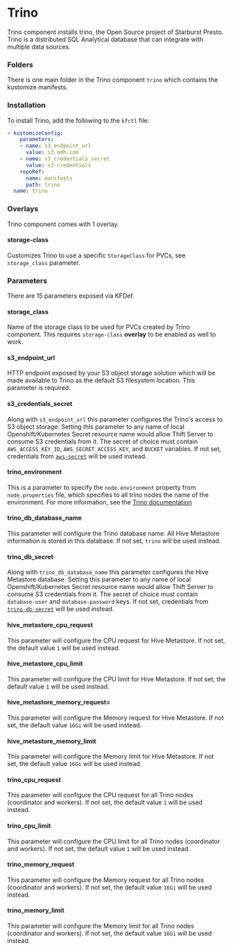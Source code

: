 # Trino

Trino component installs trino, the Open Source project of Starburst Presto. Trino is a
distributed SQL Analytical database that can integrate with multiple data sources.

### Folders

There is one main folder in the Trino component `trino` which contains the kustomize manifests.

### Installation

To install Trino, add the following to the `kfctl` file:

```yaml
- kustomizeConfig:
    parameters:
    - name: s3_endpoint_url
      value: s3.odh.com
    - name: s3_credentials_secret
      value: s3-credentials
    repoRef:
      name: manifests
      path: trino
  name: trino
```

### Overlays

Trino component comes with 1 overlay.

#### storage-class

Customizes Trino to use a specific `StorageClass` for PVCs, see `storage_class` parameter.

### Parameters

There are 15 parameters exposed via KFDef.

#### storage_class

Name of the storage class to be used for PVCs created by Trino component. This requires `storage-class` **overlay** to be enabled as well to work.

#### s3_endpoint_url

HTTP endpoint exposed by your S3 object storage solution which will be made available to Trino as the default S3 filesystem location. This parameter is required.

#### s3_credentials_secret

Along with `s3_endpoint_url` this parameter configures the Trino's access to S3 object storage. Setting this parameter to any name of local Openshift/Kubernetes Secret resource name would allow Thift Server to consume S3 credentials from it. The secret of choice must contain `AWS_ACCESS_KEY_ID`, `AWS_SECRET_ACCESS_KEY`, and `BUCKET` variables. If not set, credentials from [`aws-secret`](base/aws-secret.yaml) will be used instead.

#### trino_environment

This is a parameter to specify the `node.environment` property from `node.properties` file, which specifies to all trino nodes the name of the environment. For more information, see the [Trino documentation](https://trino.io/docs/current/installation/deployment.html#node-properties)

#### trino_db_database_name

This parameter will configure the Trino database name. All Hive Metastore information is stored in this database. If not set, `trino` will be used instead.

#### trino_db_secret

Along with `trino_db_database_name` this parameter configures the Hive Metastore database. Setting this parameter to any name of local Openshift/Kubernetes Secret resource name would allow Thift Server to consume S3 credentials from it. The secret of choice must contain `database-user` and `database-password` keys. If not set, credentials from [`trino-db-secret`](base/trino-db-secret.yaml) will be used instead.

#### hive_metastore_cpu_request

This parameter will configure the CPU request for Hive Metastore. If not set, the default value `1` will be used instead.

#### hive_metastore_cpu_limit

This parameter will configure the CPU limit for Hive Metastore. If not set, the default value `1` will be used instead.

#### hive_metastore_memory_request=

This parameter will configure the Memory request for Hive Metastore. If not set, the default value `16Gi` will be used instead.

#### hive_metastore_memory_limit

This parameter will configure the Memory limit for Hive Metastore. If not set, the default value `16Gi` will be used instead.

#### trino_cpu_request

This parameter will configure the CPU request for all Trino nodes (coordinator and workers). If not set, the default value `1` will be used instead.

#### trino_cpu_limit

This parameter will configure the CPU limit for all Trino nodes (coordinator and workers). If not set, the default value `1` will be used instead.

#### trino_memory_request

This parameter will configure the Memory request for all Trino nodes (coordinator and workers). If not set, the default value `16Gi` will be used instead.

#### trino_memory_limit

This parameter will configure the Memory limit for all Trino nodes (coordinator and workers). If not set, the default value `16Gi` will be used instead.
